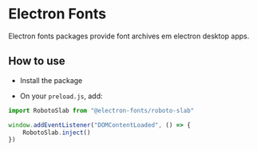 # Electron Fonts

Electron fonts packages provide font archives em electron desktop apps.

## How to use

* Install the package

* On your `preload.js`, add:

```ts
import RobotoSlab from "@electron-fonts/roboto-slab"

window.addEventListener("DOMContentLoaded", () => {
    RobotoSlab.inject()
})
```